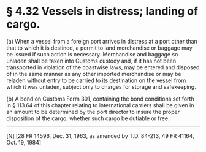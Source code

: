 # § 4.32   Vessels in distress; landing of cargo.

(a) When a vessel from a foreign port arrives in distress at a port other than that to which it is destined, a permit to land merchandise or baggage may be issued if such action is necessary. Merchandise and baggage so unladen shall be taken into Customs custody and, if it has not been transported in violation of the coastwise laws, may be entered and disposed of in the same manner as any other imported merchandise or may be reladen without entry to be carried to its destination on the vessel from which it was unladen, subject only to charges for storage and safekeeping.


(b) A bond on Customs Form 301, containing the bond conditions set forth in § 113.64 of this chapter relating to international carriers shall be given in an amount to be determined by the port director to insure the proper disposition of the cargo, whether such cargo be dutiable or free.



---

[N] [28 FR 14596, Dec. 31, 1963, as amended by T.D. 84-213, 49 FR 41164, Oct. 19, 1984]




